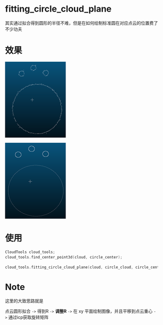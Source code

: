 # fitting_circle_cloud_plane
其实通过拟合得到圆形的半径不难，但是在如何绘制标准圆在对应点云的位置费了不少功夫

# 效果
![](images/result_original.png)

![](images/result_fitting_circle.png)

# 使用
``` C++
CloudTools cloud_tools;
cloud_tools.find_center_point3d(cloud, circle_center);

cloud_tools.fitting_circle_cloud_plane(cloud, circle_cloud, circle_center, radius, true);
```

# Note
这里的大致思路就是

点云圆形拟合 `->` 得到R `->` **调整R** `->` 在 xy 平面绘制图像，并且平移到点云重心 `->` 通过icp获取旋转矩阵